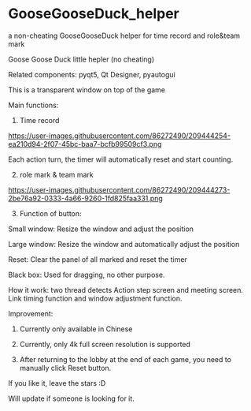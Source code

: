 # GooseGooseDuck_helper
a non-cheating GooseGooseDuck  helper for time record and role&amp;team mark



Goose Goose Duck little hepler (no cheating)

Related components: pyqt5, Qt Designer, pyautogui

This is a transparent window on top of the game


Main functions:

1. Time record





https://user-images.githubusercontent.com/86272490/209444254-ea210d94-2f07-45bc-baa7-bcfb99509cf3.png





Each action turn, the timer will automatically reset and start counting.


2. role mark & team mark

https://user-images.githubusercontent.com/86272490/209444273-2be76a92-0333-4a66-9260-1fd825faa331.png





3. Function of button:

Small window: Resize the window and adjust the position

Large window: Resize the window and automatically adjust the position

Reset: Clear the panel of all marked and reset the timer

Black box: Used for dragging, no other purpose.



How it work: two thread detects Action step screen and meeting screen. Link timing function and window adjustment function.





Improvement:

1. Currently only available in Chinese

2. Currently, only 4k full screen resolution is supported

3. After returning to the lobby at the end of each game, you need to manually click Reset button.


If you like it, leave the stars :D



Will update if someone is looking for it.
